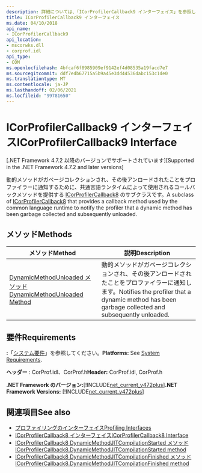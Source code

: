 ```yaml
---
description: 詳細については、「ICorProfilerCallback9 インターフェイス」を参照してください。
title: ICorProfilerCallback9 インターフェイス
ms.date: 04/10/2018
api_name:
- ICorProfilerCallback9
api_location:
- mscorwks.dll
- corprof.idl
api_type:
- COM
ms.openlocfilehash: 4bfcaf6f8985909ef9142ef4d08535a19facd7e7
ms.sourcegitcommit: ddf7edb67715a5b9a45e3dd44536dabc153c1de0
ms.translationtype: MT
ms.contentlocale: ja-JP
ms.lasthandoff: 02/06/2021
ms.locfileid: "99781650"
---
```

# <a name="icorprofilercallback9-interface"></a><span data-ttu-id="b70e3-103">ICorProfilerCallback9 インターフェイス</span><span class="sxs-lookup"><span data-stu-id="b70e3-103">ICorProfilerCallback9 Interface</span></span>

<span data-ttu-id="b70e3-104">[.NET Framework 4.7.2 以降のバージョンでサポートされています]</span><span class="sxs-lookup"><span data-stu-id="b70e3-104">[Supported in the .NET Framework 4.7.2 and later versions]</span></span>  

 <span data-ttu-id="b70e3-105">動的メソッドがガベージコレクションされ、その後アンロードされたことをプロファイラーに通知するために、共通言語ランタイムによって使用されるコールバックメソッドを提供する [ICorProfilerCallback8](icorprofilercallback8-interface.md) のサブクラスです。</span><span class="sxs-lookup"><span data-stu-id="b70e3-105">A subclass of [ICorProfilerCallback8](icorprofilercallback8-interface.md) that provides a callback method used by the common language runtime to notify the profiler that a dynamic method has been garbage collected and subsequently unloaded.</span></span>  
  
## <a name="methods"></a><span data-ttu-id="b70e3-106">メソッド</span><span class="sxs-lookup"><span data-stu-id="b70e3-106">Methods</span></span>  
  
|<span data-ttu-id="b70e3-107">メソッド</span><span class="sxs-lookup"><span data-stu-id="b70e3-107">Method</span></span>|<span data-ttu-id="b70e3-108">説明</span><span class="sxs-lookup"><span data-stu-id="b70e3-108">Description</span></span>|  
|------------|-----------------|  
|[<span data-ttu-id="b70e3-109">DynamicMethodUnloaded メソッド</span><span class="sxs-lookup"><span data-stu-id="b70e3-109">DynamicMethodUnloaded Method</span></span>](ICorProfilerCallback9-dynamicmethodunloaded-method.md)|<span data-ttu-id="b70e3-110">動的メソッドがガベージコレクションされ、その後アンロードされたことをプロファイラーに通知します。</span><span class="sxs-lookup"><span data-stu-id="b70e3-110">Notifies the profiler that a dynamic method has been garbage collected and subsequently unloaded.</span></span>|  
  
## <a name="requirements"></a><span data-ttu-id="b70e3-111">要件</span><span class="sxs-lookup"><span data-stu-id="b70e3-111">Requirements</span></span>  

 <span data-ttu-id="b70e3-112">**:**「[システム要件](../../get-started/system-requirements.md)」を参照してください。</span><span class="sxs-lookup"><span data-stu-id="b70e3-112">**Platforms:** See [System Requirements](../../get-started/system-requirements.md).</span></span>  
  
 <span data-ttu-id="b70e3-113">**ヘッダー** : CorProf.idl、CorProf.h</span><span class="sxs-lookup"><span data-stu-id="b70e3-113">**Header:** CorProf.idl, CorProf.h</span></span>  
  
<span data-ttu-id="b70e3-114">**.NET Framework のバージョン:**[!INCLUDE[net_current_v472plus](../../../../includes/net-current-v472plus.md)]</span><span class="sxs-lookup"><span data-stu-id="b70e3-114">**.NET Framework Versions:** [!INCLUDE[net_current_v472plus](../../../../includes/net-current-v472plus.md)]</span></span>  

## <a name="see-also"></a><span data-ttu-id="b70e3-115">関連項目</span><span class="sxs-lookup"><span data-stu-id="b70e3-115">See also</span></span>

- [<span data-ttu-id="b70e3-116">プロファイリングのインターフェイス</span><span class="sxs-lookup"><span data-stu-id="b70e3-116">Profiling Interfaces</span></span>](profiling-interfaces.md)
- [<span data-ttu-id="b70e3-117">ICorProfilerCallback8 インターフェイス</span><span class="sxs-lookup"><span data-stu-id="b70e3-117">ICorProfilerCallback8 Interface</span></span>](icorprofilercallback9-interface.md)
- [<span data-ttu-id="b70e3-118">ICorProfilerCallback8 DynamicMethodJITCompilationStarted メソッド</span><span class="sxs-lookup"><span data-stu-id="b70e3-118">ICorProfilerCallback8.DynamicMethodJITCompilationStarted method</span></span>](icorprofilercallback8-dynamicmethodjitcompilationstarted-method.md)
- [<span data-ttu-id="b70e3-119">ICorProfilerCallback8 DynamicMethodJITCompilationFinished メソッド</span><span class="sxs-lookup"><span data-stu-id="b70e3-119">ICorProfilerCallback8.DynamicMethodJITCompilationFinished method</span></span>](icorprofilercallback8-dynamicmethodjitcompilationfinished-method.md)

